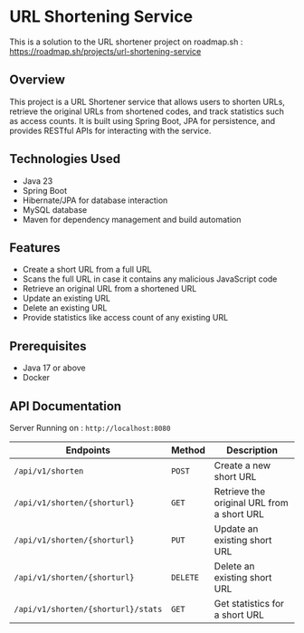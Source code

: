 # URL Shortening Service

This is a solution to the URL shortener project on roadmap.sh : https://roadmap.sh/projects/url-shortening-service

## Overview
This project is a URL Shortener service that allows users to shorten URLs, retrieve the original URLs from shortened codes, and track statistics such as access counts. It is built using Spring Boot, JPA for persistence, and provides RESTful APIs for interacting with the service.

## Technologies Used

- Java 23
- Spring Boot
- Hibernate/JPA for database interaction
- MySQL database
- Maven for dependency management and build automation

## Features

  - Create a short URL from a full URL
  - Scans the full URL in case it contains any malicious JavaScript code
  - Retrieve an original URL from a shortened URL
  - Update an existing URL
  - Delete an existing URL
  - Provide statistics like access count of any existing URL

## Prerequisites
  - Java 17 or above
  - Docker

## API Documentation

Server Running on : `http://localhost:8080`

| Endpoints          | Method    | Description             |
| ------------------ | --------- | ----------------------- |
| `/api/v1/shorten`  | `POST`    | Create a new short URL |
| `/api/v1/shorten/{shorturl}` | `GET`    | Retrieve the original URL from a short URL |
| `/api/v1/shorten/{shorturl}` | `PUT`    | Update an existing short URL |
| `/api/v1/shorten/{shorturl}` | `DELETE` | Delete an existing short URL |
| `/api/v1/shorten/{shorturl}/stats`  | `GET`  | Get statistics for a short URL |
